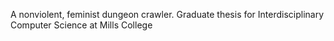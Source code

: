 A nonviolent, feminist dungeon crawler. Graduate thesis for Interdisciplinary Computer Science at Mills College
